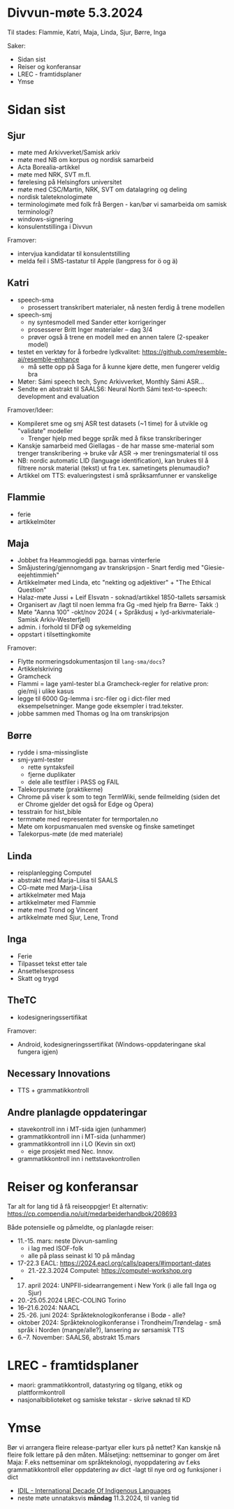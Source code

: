 # Divvun-møte 5.3.2024

Til stades: Flammie, Katri, Maja, Linda, Sjur, Børre, Inga

Saker:

- Sidan sist
- Reiser og konferansar
- LREC - framtidsplaner
- Ymse

# Sidan sist

## Sjur

- møte med Arkivverket/Samisk arkiv
- møte med NB om korpus og nordisk samarbeid
- Acta Borealia-artikkel
- møte med NRK, SVT m.fl.
- førelesing på Helsingfors universitet
- møte med CSC/Martin, NRK, SVT om datalagring og deling
- nordisk taleteknologimøte
- terminologimøte med folk frå Bergen - kan/bør vi samarbeida om samisk terminologi?
- windows-signering
- konsulentstillinga i Divvun

Framover:
- intervjua kandidatar til konsulentstilling
- melda feil i SMS-tastatur til Apple (langpress for ö og ä)

## Katri

- speech-sma
    - prosessert transkribert materialer, nå nesten ferdig å trene modellen
- speech-smj
    - ny syntesmodell med Sander etter korrigeringer
    - prosesserer Britt Inger materialer – dag 3/4 
    - prøver også å trene en modell med en annen talere (2-speaker model)
- testet en verktøy for å forbedre lydkvalitet: <https://github.com/resemble-ai/resemble-enhance>
    - må sette opp på Saga for å kunne kjøre dette, men fungerer veldig bra 
- Møter: Sámi speech tech, Sync Arkivverket, Monthly Sámi ASR...
- Sendte en abstrakt til SAALS6: Neural North Sámi text-to-speech: development and evaluation

Framover/Ideer:

- Kompileret sme og smj ASR test datasets (~1 time) for å utvikle og "validate" modeller
  - Trenger hjelp med begge språk med å fikse transkriberinger
- Kanskje samarbeid med Giellagas - de har masse sme-material som trenger transkribering -> bruke vår ASR -> mer treningsmaterial til oss
- NB: nordic automatic LID (language identification), kan brukes til å filtrere norsk material (tekst) ut fra t.ex. sametingets plenumaudio?
- Artikkel om TTS: evalueringstest i små språksamfunner er vanskelige

## Flammie

- ferie
- artikkelmöter

## Maja

- Jobbet fra Heammogieddi pga. barnas vinterferie
- Småjustering/gjennomgang av transkripsjon - Snart ferdig med "Giesie-eejehtimmieh"
- Artikkelmøter med Linda, etc "nekting og adjektiver" + "The Ethical Question"
- Halaz-møte Jussi + Leif Elsvatn - soknad/artikkel 1850-tallets sørsamisk
- Organisert av /lagt til noen lemma fra Gg -med hjelp fra Børre- Takk :)
- Møte "Aanna 100" -okt/nov 2024 ( + Språkdusj + lyd-arkivmateriale-Samisk Arkiv-Westerfjell)
- admin. i forhold til DFØ og sykemelding
- oppstart i tilsettingkomite
 
Framover:

- Flytte normeringsdokumentasjon til `lang-sma/docs`?
- Artikkelskriving
- Gramcheck
- Flammi = lage yaml-tester bl.a Gramcheck-regler for relative pron: gie/mij i ulike kasus
- legge til 6000 Gg-lemma i src-filer og i dict-filer med eksempelsetninger. Mange gode eksempler i trad.tekster.
- jobbe sammen med Thomas og Ina om transkripsjon

## Børre

- rydde i sma-missingliste
- smj-yaml-tester
  - rette syntaksfeil
  - fjerne duplikater
  - dele alle testfiler i PASS og FAIL
- Talekorpusmøte (praktikerne)
- Chrome på viser ǩ som to tegn TermWiki, sende feilmelding (siden det er Chrome
  gjelder det også for Edge og Opera)
- tesstrain for hist_bible
- termmøte med representater for termportalen.no
- Møte om korpusmanualen med svenske og finske sametinget
- Talekorpus-møte (de med materiale)

## Linda

- reisplanlegging Computel
- abstrakt med Marja-Liisa til SAALS
- CG-møte med Marja-Liisa
- artikkelmøter med Maja
- artikkelmøter med Flammie
- møte med Trond og Vincent
- artikkelmøte med Sjur, Lene, Trond

## Inga

- Ferie
- Tilpasset tekst etter tale
- Ansettelsesprosess
- Skatt og trygd

## TheTC

- kodesigneringssertifikat

Framover:

- Android, kodesigneringssertifikat (Windows-oppdateringane skal fungera igjen)

## Necessary Innovations

- TTS + grammatikkontroll

## Andre planlagde oppdateringar

- stavekontroll inn i MT-sida igjen (unhammer)
- grammatikkontroll inn i MT-sida (unhammer)
- grammatikkontroll inn i LO (Kevin sin oxt)
  - eige prosjekt med Nec. Innov.
- grammatikkontroll inn i nettstavekontrollen

# Reiser og konferansar

Tar alt for lang tid å få reiseoppgjer!
Et alternativ: <https://cp.compendia.no/uit/medarbeiderhandbok/208693>

Både potensielle og påmeldte, og planlagde reiser:

- 11.-15. mars: neste Divvun-samling
  - i lag med ISOF-folk
  - alle på plass seinast kl 10 på måndag
- 17-22.3 EACL: <https://2024.eacl.org/calls/papers/#important-dates>
    - 21.-22.3.2024 Computel: <https://computel-workshop.org>
- 17. april 2024: UNPFII-sidearrangement i New York (i alle fall Inga og Sjur)
- 20.-25.05.2024 LREC-COLING Torino
- 16–21.6.2024: NAACL
- 25.-26. juni 2024: Språkteknologikonferanse i Bodø - alle?
- oktober 2024: Språkteknologikonferanse i Trondheim/Trøndelag - små språk i Norden (mange/alle?), lansering av sørsamisk TTS
- 6.–7. November: SAALS6, abstrakt 15.mars 

# LREC - framtidsplaner

- maori: grammatikkontroll, datastyring og tilgang, etikk og plattformkontroll
- nasjonalbiblioteket og samiske tekstar - skrive søknad til KD

# Ymse

Bør vi arrangera fleire release-partyar eller kurs på nettet? Kan kanskje nå fleire folk lettare på den måten. Målsetjing: nettseminar to gonger om året
Maja: F.eks nettseminar om språkteknologi, nyoppdatering av f.eks grammatikkontroll eller oppdatering av dict -lagt til nye ord og funksjoner i dict

- [IDIL - International Decade Of Indigenous Languages](https://fpcc.ca/stories/the-decade-of-indigenous-languages/)
- neste møte unnataksvis __måndag__ 11.3.2024, til vanleg tid

